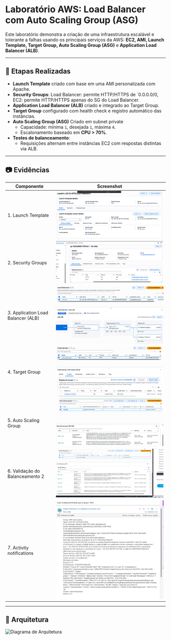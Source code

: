 # Laboratório AWS: Load Balancer com Auto Scaling Group (ASG)

Este laboratório demonstra a criação de uma infraestrutura escalável e tolerante a falhas usando os principais serviços da AWS: **EC2, AMI, Launch Template, Target Group, Auto Scaling Group (ASG)** e **Application Load Balancer (ALB)**.

---

## 🔧 Etapas Realizadas

- **Launch Template** criado com base em uma AMI personalizada com Apache.
- **Security Groups**: Load Balancer: permite HTTP/HTTPS de `0.0.0.0/0, EC2: permite HTTP/HTTPS apenas do SG do Load Balancer.
- **Application Load Balancer (ALB)** criado e integrado ao Target Group.
- **Target Group** configurado com health check e registro automático das instâncias.
- **Auto Scaling Group (ASG)** Criado em subnet private 
  - Capacidade: mínima `1`, desejada `1`, máxima `4`.
  - Escalonamento baseado em **CPU > 70%**.
- **Testes de balanceamento**:
  - Requisições alternam entre instâncias EC2 com respostas distintas via ALB.

---

## 📷 Evidências

| Componente                               | Screenshot                |
|------------------------------------------|----------------------------|
| 1. Launch Template                       | ![LT](evidencias/Launch1.png) |
| 2. Security Groups                       | ![SG](evidencias/sg.png)  |
| 3. Application Load Balancer (ALB)       | ![ALB](evidencias/alba.png)|
| 4. Target Group                          | ![TG](evidencias/tg1.png)  |
| 5. Auto Scaling Group                       | ![TG](evidencias/ASG.png)  |
| 6. Validação do Balanceamento 2          | ![Teste2](evidencias/teste2.png)|
| 7. Activity notifications       | ![Teste1](evidencias/ntf.png)|

---

## 🧠 Arquitetura

![Diagrama de Arquitetura](arquitetura.png)
